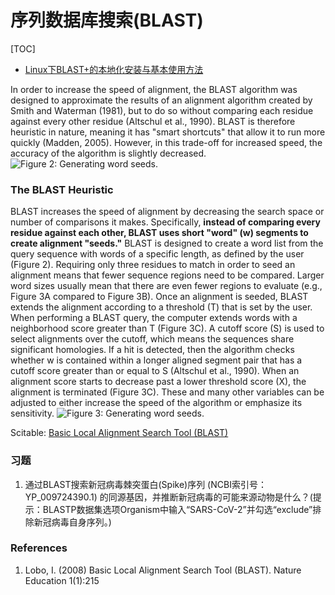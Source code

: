 # 序列数据库搜索(BLAST)

[TOC]

* [Linux下BLAST+的本地化安装与基本使用方法](http://blog.ligene.cn/2017/07/05/BLAST-Tutorial/)

In order to increase the speed of alignment, the BLAST algorithm was designed to approximate the results of an alignment algorithm created by Smith and Waterman (1981), but to do so without comparing each residue against every other residue (Altschul et al., 1990). BLAST is therefore heuristic in nature, meaning it has "smart shortcuts" that allow it to run more quickly (Madden, 2005). However, in this trade-off for increased speed, the accuracy of the algorithm is slightly decreased.  
![Figure 2: Generating word seeds.](http://www.ligene.cn/images/book/BLAST_f2.png)

### The BLAST Heuristic 
BLAST increases the speed of alignment by decreasing the search space or number of comparisons it makes. Specifically, **instead of comparing every residue against each other, BLAST uses short "word" (w) segments to create alignment "seeds."** BLAST is designed to create a word list from the query sequence with words of a specific length, as defined by the user (Figure 2). Requiring only three residues to match in order to seed an alignment means that fewer sequence regions need to be compared. Larger word sizes usually mean that there are even fewer regions to evaluate (e.g., Figure 3A compared to Figure 3B). Once an alignment is seeded, BLAST extends the alignment according to a threshold (T) that is set by the user. When performing a BLAST query, the computer extends words with a neighborhood score greater than T (Figure 3C). A cutoff score (S) is used to select alignments over the cutoff, which means the sequences share significant homologies. If a hit is detected, then the algorithm checks whether w is contained within a longer aligned segment pair that has a cutoff score greater than or equal to S (Altschul et al., 1990). When an alignment score starts to decrease past a lower threshold score (X), the alignment is terminated (Figure 3C). These and many other variables can be adjusted to either increase the speed of the algorithm or emphasize its sensitivity.
![Figure 3: Generating word seeds.](http://www.ligene.cn/images/book/BLAST_f2.png)

Scitable:
[Basic Local Alignment Search Tool (BLAST)](https://www.nature.com/scitable/topicpage/basic-local-alignment-search-tool-blast-29096/#)

### 习题
1. 通过BLAST搜索新冠病毒棘突蛋白(Spike)序列 (NCBI索引号：YP_009724390.1) 的同源基因，并推断新冠病毒的可能来源动物是什么？(提示：BLASTP数据集选项Organism中输入“SARS-CoV-2”并勾选“exclude”排除新冠病毒自身序列。)

### References
1. Lobo, I. (2008) Basic Local Alignment Search Tool (BLAST). Nature Education 1(1):215
